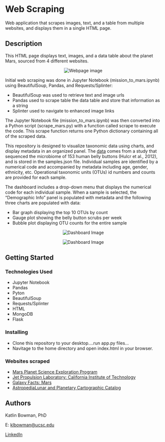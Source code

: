 # Web Scraping 

Web application that scrapes images, text, and a table from multiple websites, and displays them in a single HTML page.

## Description

This HTML page displays text, images, and a data table about the planet Mars, sourced from 4 different websites. 
<p align="center">
  <img src="https://user-images.githubusercontent.com/74067302/145475669-e5b72ec5-4f12-4cc2-962a-8942551f2378.png" alt="Webpage image"/>
</p>

Initial web scraping was done in Jupyter Notebook (mission_to_mars.ipynb) using BeautifulSoup, Pandas, and Requests/Splinter:
* BeautifulSoup was used to retrieve text and image urls 
* Pandas used to scrape table the data table and store that information as a string
* Splinter used to navigate to enhanced image links

The Jupyter Notebook file (mission_to_mars.ipynb) was then converted into a Python script (scrape_mars.py) with a function called scrape to execute the code. This scrape function returns one Python dictionary containing all of the scraped data.



This repository is designed to visualize taxonomic data using charts, and display metadata in an organized panel. The [data](http://robdunnlab.com/projects/belly-button-biodiversity/results-and-data/) comes from a study that sequenced the microbiome of 153 human belly buttons (Hulcr et al., 2012), and is stored in the samples.json file. Individual samples are identified by a numerical code and accompanied by metadata including age, gender, ethnicity, etc. Operational taxonomic units (OTUs) id numbers and counts are provided for each sample.

The dashboard includes a drop-down menu that displays the numerical code for each individual sample. When a sample is selected, the “Demographic Info” panel is populated with metadata and the following three charts are populated with data:
* Bar graph displaying the top 10 OTUs by count
* Gauge plot showing the belly button scrubs per week
* Bubble plot displaying OTU counts for the entire sample

<p align="center">
  <img src="https://user-images.githubusercontent.com/74067302/145448320-bbe43cc2-f2fc-4fb7-955d-1c9fcb553b96.png" alt="Dashboard Image"/>
</p>
<p align="center">
  <img src="https://user-images.githubusercontent.com/74067302/145448339-7e38f680-868a-4b75-85b9-0467e83002c9.png" alt="Dashboard Image"/>
</p>



## Getting Started

### Technologies Used 

* Jupyter Notebook
* Pandas
* Pyton
* BeautifulSoup
* Requests/Splinter
* HTML
* MongoDB
* Flask

### Installing

* Clone this repository to your desktop....run app.py files...
* Navitage to the home directory and open index.html in your browser.

### Websites scraped

* [Mars Planet Science Exploration Program](https://redplanetscience.com/)
* [Jet Propulsion Laboratory: California Institute of Technology](https://spaceimages-mars.com/)
* [Galaxy Facts: Mars](https://galaxyfacts-mars.com/)
* [AstropediaLunar and Planetary Cartographic Catalog](https://marshemispheres.com/)


## Authors

Katlin Bowman, PhD

E: klbowman@ucsc.edu

[LinkedIn](https://www.linkedin.com/in/katlin-bowman/)
